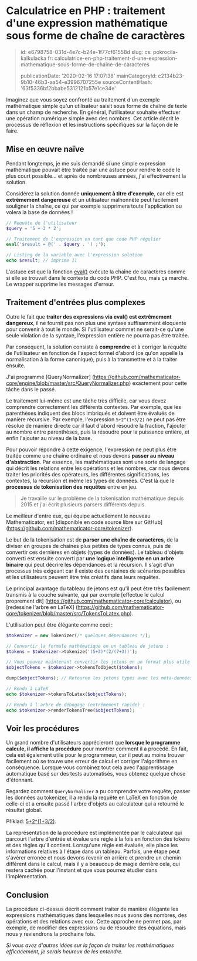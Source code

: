 Calculatrice en PHP : traitement d'une expression mathématique sous forme de chaîne de caractères
=================================================================================================

> id: e6798758-031d-4e7c-b24e-1f77cf61558d
> slug:
> 	cs: pokrocila-kalkulacka
> 	fr: calculatrice-en-php-traitement-d-une-expression-mathematique-sous-forme-de-chaine-de-caracteres
> 
> publicationDate: '2020-02-16 17:07:38'
> mainCategoryId: c2134b23-9b10-46b3-aa54-e3996707255e
> sourceContentHash: '63f5336bf2bbabe5312121b57e1ce34e'

Imaginez que vous soyez confronté au traitement d'un exemple mathématique simple qu'un utilisateur saisit sous forme de chaîne de texte dans un champ de recherche. En général, l'utilisateur souhaite effectuer une opération numérique simple avec des nombres. Cet article décrit le processus de réflexion et les instructions spécifiques sur la façon de le faire.

Mise en œuvre naïve
-------------------

Pendant longtemps, je me suis demandé si une simple expression mathématique pouvait être traitée par une astuce pour rendre le code le plus court possible... et après de nombreuses années, j'ai effectivement la solution.

Considérez la solution donnée **uniquement à titre d'exemple**, car elle est **extrêmement dangereuse** et un utilisateur malhonnête peut facilement souligner la chaîne, ce qui par exemple supprimera toute l'application ou volera la base de données !

```php
// Requête de l'utilisateur
$query = '5 + 3 * 2';

// Traitement de l'expression en tant que code PHP régulier
eval('$result = @(' . $query . ') ;');

// Listing de la variable avec l'expression solution
echo $result; // imprime 11
```

L'astuce est que la fonction <a href="/function-eval">eval()</a> exécute la chaîne de caractères comme si elle se trouvait dans le contexte du code PHP. C'est fou, mais ça marche. Le wrapper supprime les messages d'erreur.

Traitement d'entrées plus complexes
--------------------------

Outre le fait que **traiter des expressions via eval() est extrêmement dangereux**, il ne fournit pas non plus une syntaxe suffisamment éloquente pour convenir à tout le monde. Si l'utilisateur commet ne serait-ce qu'une seule violation de la syntaxe, l'expression entière ne pourra pas être traitée.

Par conséquent, la solution consiste à **comprendre** et à corriger la requête de l'utilisateur en fonction de l'aspect formel d'abord (ce qu'on appelle la normalisation à la forme canonique), puis à la transmettre et à la traiter ensuite.

J'ai programmé [QueryNormalizer] (https://github.com/mathematicator-core/engine/blob/master/src/QueryNormalizer.php) exactement pour cette tâche dans le passé.

Le traitement lui-même est une tâche très difficile, car vous devez comprendre correctement les différents contextes. Par exemple, que les parenthèses indiquent des blocs imbriqués et doivent être évalués de manière récursive. Par exemple, l'expression `5+2^(1+3/2)` ne peut pas être résolue de manière directe car il faut d'abord résoudre la fraction, l'ajouter au nombre entre parenthèses, puis la résoudre pour la puissance entière, et enfin l'ajouter au niveau de la base.

Pour pouvoir répondre à cette exigence, l'expression ne peut plus être traitée comme une chaîne ordinaire et nous devons **passer au niveau d'abstraction**. Par essence, les mathématiques sont une sorte de langage qui décrit les relations entre les opérations et les nombres, car nous devons traiter les priorités des opérateurs, les différentes significations, les contextes, la récursion et même les types de données. C'est là que le **processus de tokenisation des requêtes** entre en jeu.

> Je travaille sur le problème de la tokenisation mathématique depuis 2015 et j'ai écrit plusieurs parsers différents depuis.

Le meilleur d'entre eux, qui équipe actuellement le nouveau Mathematicator, est [disponible en code source libre sur GitHub] (https://github.com/mathematicator-core/tokenizer).

Le but de la tokenisation est de **parser une chaîne de caractères**, de la diviser en groupes de chaînes plus petites de types connus, puis de convertir ces dernières en objets (types de données). Le tableau d'objets converti est ensuite converti par **une logique intelligente en un arbre binaire** qui peut décrire les dépendances et la récursion. Il s'agit d'un processus très exigeant car il existe des centaines de scénarios possibles et les utilisateurs peuvent être très créatifs dans leurs requêtes.

Le principal avantage du tableau de jetons est qu'il peut être très facilement transmis à la couche suivante, qui par exemple [effectue le calcul proprement dit] (https://github.com/mathematicator-core/calculator), ou [redessine l'arbre en LaTeX] (https://github.com/mathematicator-core/tokenizer/blob/master/src/TokensToLatex.php).

L'utilisation peut être élégante comme ceci :

```php
$tokenizer = new Tokenizer(/* quelques dépendances */);

// Convertir la formule mathématique en un tableau de jetons :
$tokens = $tokenizer->tokenize('(5+3)*(2/(7+3))');

// Vous pouvez maintenant convertir les jetons en un format plus utile :
$objectTokens = $tokenizer->tokensToObject($tokens);

dump($objectTokens); // Retourne les jetons typés avec les méta-données.

// Rendu à LaTeX
echo $tokenizer->tokensToLatex($objectTokens);

// Rendu à l'arbre de débogage (extrêmement rapide) :
echo $tokenizer->renderTokensTree($objectTokens);
```

Voir les procédures
-----------------

Un grand nombre d'utilisateurs apprécieront que **lorsque le programme calcule, il affiche la procédure** pour montrer comment il a procédé. En fait, cela est également utile pour le programmeur, car il peut au moins trouver facilement où se trouve une erreur de calcul et corriger l'algorithme en conséquence. Lorsque vous combinez tout cela avec l'apprentissage automatique basé sur des tests automatisés, vous obtenez quelque chose d'étonnant.

Regardez comment `QueryNormalizer` a pu comprendre votre requête, passer les données au tokenizer, il a rendu la requête en LaTeX en fonction de celle-ci et a ensuite passé l'arbre d'objets au calculateur qui a retourné le résultat global.

Příklad: [5+2^(1+3/2)](https://mathematicator.com/search/5%2B2%5E%281%2B3/2%29).

La représentation de la procédure est implémentée par le calculateur qui parcourt l'arbre d'entrée et évalue une règle à la fois en fonction des tokens et des règles qu'il contient. Lorsqu'une règle est évaluée, elle place les informations relatives à l'étape dans un tableau. Parfois, une étape peut s'avérer erronée et nous devons revenir en arrière et prendre un chemin différent dans le calcul, mais il y a beaucoup de magie derrière cela, qui restera cachée pour l'instant et que vous pourrez étudier dans l'implémentation.

Conclusion
-----

La procédure ci-dessus décrit comment traiter de manière élégante les expressions mathématiques dans lesquelles nous avons des nombres, des opérations et des relations avec eux. Cette approche ne permet pas, par exemple, de modifier des expressions ou de résoudre des équations, mais nous y reviendrons la prochaine fois.

*Si vous avez d'autres idées sur la façon de traiter les mathématiques efficacement, je serais heureux de les entendre.*
